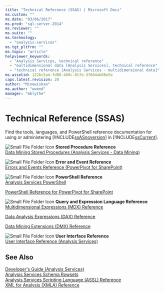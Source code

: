 ```yaml
---
title: "Technical Reference (SSAS) | Microsoft Docs"
ms.custom: ""
ms.date: "03/06/2017"
ms.prod: "sql-server-2014"
ms.reviewer: ""
ms.suite: ""
ms.technology: 
  - "analysis-services"
ms.tgt_pltfrm: ""
ms.topic: "article"
helpviewer_keywords: 
  - "Analysis Services, technical reference"
  - "multidimensional data [Analysis Services], technical reference"
  - "technical reference [Analysis Services - multidimensional data]"
ms.assetid: 1226c5a4-fd88-469c-81fe-3f664ab66e5e
caps.latest.revision: 20
author: "Minewiskan"
ms.author: "owend"
manager: "mblythe"
---
```

# Technical Reference (SSAS)
  Find the tools, languages, and PowerShell reference documentation for using or administering [!INCLUDE[ssASnoversion](../../includes/ssasnoversion-md.md)] in [!INCLUDE[ssCurrent](../../includes/sscurrent-md.md)].  
  
 ![Small File Folder Icon](../../2014/integration-services/media/filefolder-small.gif "Small File Folder Icon") **Stored Procedure Reference**  
 [Data Mining Stored Procedures &#40;Analysis Services - Data Mining&#41;](~/analysis-services/data-mining/data-mining-stored-procedures-analysis-services-data-mining.md)  
  
 ![Small File Folder Icon](../../2014/integration-services/media/filefolder-small.gif "Small File Folder Icon") **Error and Event Reference**  
 [Errors and Events Reference &#40;PowerPivot for SharePoint&#41;](power-pivot-sharepoint/errors-and-events-reference-power-pivot-for-sharepoint.md)  
  
 ![Small File Folder Icon](../../2014/integration-services/media/filefolder-small.gif "Small File Folder Icon") **PowerShell Reference**  
 [Analysis Services PowerShell](analysis-services-powershell.md)  
  
 [PowerShell Reference for PowerPivot for SharePoint](~/analysis-services/powershell/powershell-reference-for-power-pivot-for-sharepoint.md)  
  
 ![Small File Folder Icon](../../2014/integration-services/media/filefolder-small.gif "Small File Folder Icon") **Query and Expression Language Reference**  
 [Multidimensional Expressions &#40;MDX&#41; Reference](~/mdx/multidimensional-expressions-mdx-reference.md)  
  
 [Data Analysis Expressions &#40;DAX&#41; Reference](https://msdn.microsoft.com/library/gg413422(v=sql.120).aspx)  
  
 [Data Mining Extensions &#40;DMX&#41; Reference](~/dmx/data-mining-extensions-dmx-reference.md)  
  
 ![Small File Folder Icon](../../2014/integration-services/media/filefolder-small.gif "Small File Folder Icon") **User Interface Reference**  
 [User Interface Reference &#40;Analysis Services&#41;](user-interface-reference-analysis-services.md)  
  
## See Also  
 [Developer's Guide &#40;Analysis Services&#41;](analysis-services-developer-documentation.md)   
 [Analysis Services Schema Rowsets](schema-rowsets/analysis-services-schema-rowsets.md)   
 [Analysis Services Scripting Language &#40;ASSL&#41; Reference](scripting/analysis-services-scripting-language-assl-for-xmla.md)   
 [XML for Analysis  &#40;XMLA&#41; Reference](dev-guide/xml-for-analysis-xmla-reference.md)  
  
  